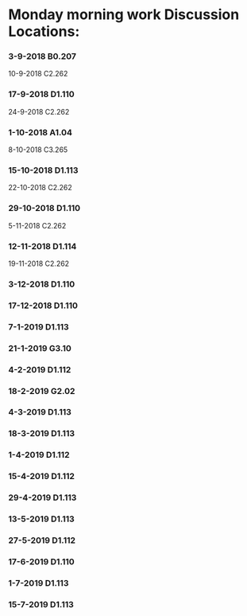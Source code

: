 # Monday morning work Discussion Locations: 

### 3-9-2018	B0.207  
10-9-2018	C2.262  
### 17-9-2018	D1.110  
24-9-2018 C2.262  
### 1-10-2018	A1.04  
8-10-2018 C3.265  
### 15-10-2018	D1.113  
22-10-2018 C2.262  
### 29-10-2018	D1.110  
5-11-2018 C2.262  
### 12-11-2018	D1.114  
19-11-2018 C2.262  
### 3-12-2018	D1.110  
### 17-12-2018	D1.110  
### 7-1-2019	D1.113  
### 21-1-2019	G3.10
### 4-2-2019	D1.112
### 18-2-2019	G2.02
### 4-3-2019	D1.113
### 18-3-2019	D1.113
### 1-4-2019	D1.112
### 15-4-2019	D1.112
### 29-4-2019	D1.113
### 13-5-2019	D1.113
### 27-5-2019	D1.112
### 17-6-2019	D1.110
### 1-7-2019	D1.113
### 15-7-2019	D1.113
